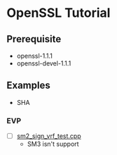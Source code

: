# OpenSSL Tutorial

## Prerequisite

- openssl-1.1.1
- openssl-devel-1.1.1

## Examples

- SHA

### EVP

- [ ] [sm2_sign_vrf_test.cpp](crypto/evp/sm2_sign_vrf_test.cpp)
  - SM3 isn't support
